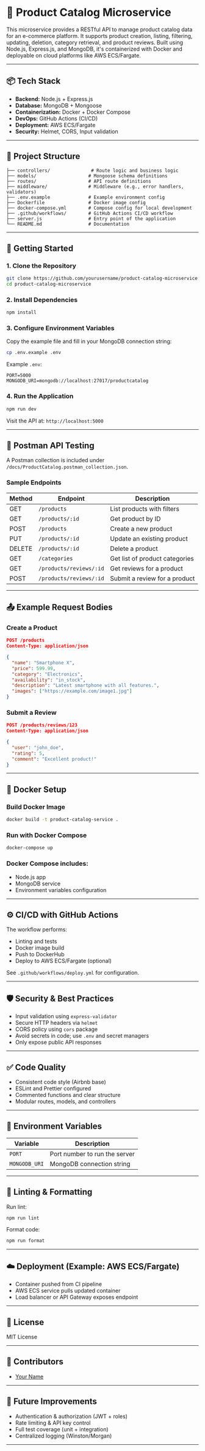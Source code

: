 
# 🛒 Product Catalog Microservice

This microservice provides a RESTful API to manage product catalog data for an e-commerce platform. It supports product creation, listing, filtering, updating, deletion, category retrieval, and product reviews. Built using Node.js, Express.js, and MongoDB, it's containerized with Docker and deployable on cloud platforms like AWS ECS/Fargate.

---

## 📦 Tech Stack

- **Backend:** Node.js + Express.js
- **Database:** MongoDB + Mongoose
- **Containerization:** Docker + Docker Compose
- **DevOps:** GitHub Actions (CI/CD)
- **Deployment:** AWS ECS/Fargate
- **Security:** Helmet, CORS, Input validation

---

## 📁 Project Structure

```
├── controllers/               # Route logic and business logic
├── models/                   # Mongoose schema definitions
├── routes/                   # API route definitions
├── middleware/               # Middleware (e.g., error handlers, validators)
├── .env.example              # Example environment config
├── Dockerfile                # Docker image config
├── docker-compose.yml        # Compose config for local development
├── .github/workflows/        # GitHub Actions CI/CD workflow
├── server.js                 # Entry point of the application
└── README.md                 # Documentation
```

---

## 🚀 Getting Started

### 1. Clone the Repository

```bash
git clone https://github.com/yourusername/product-catalog-microservice.git
cd product-catalog-microservice
```

### 2. Install Dependencies

```bash
npm install
```

### 3. Configure Environment Variables

Copy the example file and fill in your MongoDB connection string:

```bash
cp .env.example .env
```

Example `.env`:

```env
PORT=5000
MONGODB_URI=mongodb://localhost:27017/productcatalog
```

### 4. Run the Application

```bash
npm run dev
```

Visit the API at: `http://localhost:5000`

---

## 🧪 Postman API Testing

A Postman collection is included under `/docs/ProductCatalog.postman_collection.json`.

### Sample Endpoints

| Method | Endpoint                          | Description                         |
|--------|-----------------------------------|-------------------------------------|
| GET    | `/products`                       | List products with filters          |
| GET    | `/products/:id`                   | Get product by ID                   |
| POST   | `/products`                       | Create a new product                |
| PUT    | `/products/:id`                   | Update an existing product          |
| DELETE | `/products/:id`                   | Delete a product                    |
| GET    | `/categories`                     | Get list of product categories      |
| GET    | `/products/reviews/:id`           | Get reviews for a product           |
| POST   | `/products/reviews/:id`           | Submit a review for a product       |

---

## 📤 Example Request Bodies

### Create a Product

```json
POST /products
Content-Type: application/json

{
  "name": "Smartphone X",
  "price": 599.99,
  "category": "Electronics",
  "availability": "in_stock",
  "description": "Latest smartphone with all features.",
  "images": ["https://example.com/image1.jpg"]
}
```

### Submit a Review

```json
POST /products/reviews/123
Content-Type: application/json

{
  "user": "john_doe",
  "rating": 5,
  "comment": "Excellent product!"
}
```

---

## 🐳 Docker Setup

### Build Docker Image

```bash
docker build -t product-catalog-service .
```

### Run with Docker Compose

```bash
docker-compose up
```

### Docker Compose includes:

- Node.js app
- MongoDB service
- Environment variables configuration

---

## ⚙️ CI/CD with GitHub Actions

The workflow performs:

- Linting and tests
- Docker image build
- Push to DockerHub
- Deploy to AWS ECS/Fargate (optional)

See `.github/workflows/deploy.yml` for configuration.

---

## 🛡️ Security & Best Practices

- Input validation using `express-validator`
- Secure HTTP headers via `helmet`
- CORS policy using `cors` package
- Avoid secrets in code; use `.env` and secret managers
- Only expose public API responses

---

## ✅ Code Quality

- Consistent code style (Airbnb base)
- ESLint and Prettier configured
- Commented functions and clear structure
- Modular routes, models, and controllers

---

## 📂 Environment Variables

| Variable        | Description                        |
|----------------|------------------------------------|
| `PORT`          | Port number to run the server      |
| `MONGODB_URI`   | MongoDB connection string          |

---

## 🧼 Linting & Formatting

Run lint:

```bash
npm run lint
```

Format code:

```bash
npm run format
```

---

## ☁️ Deployment (Example: AWS ECS/Fargate)

- Container pushed from CI pipeline
- AWS ECS service pulls updated container
- Load balancer or API Gateway exposes endpoint

---

## 📄 License

MIT License

---

## 🤝 Contributors

- [Your Name](https://github.com/yourusername)

---

## 🧠 Future Improvements

- Authentication & authorization (JWT + roles)
- Rate limiting & API key control
- Full test coverage (unit + integration)
- Centralized logging (Winston/Morgan)

---
